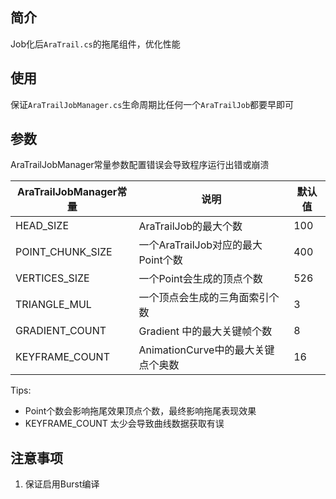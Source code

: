 ## 简介

Job化后`AraTrail.cs`的拖尾组件，优化性能

## 使用

保证`AraTrailJobManager.cs`生命周期比任何一个`AraTrailJob`都要早即可

## 参数

AraTrailJobManager常量参数配置错误会导致程序运行出错或崩溃

| AraTrailJobManager常量 | 说明                               | 默认值 |
| ---------------------- | ---------------------------------- | ------ |
| HEAD_SIZE              | AraTrailJob的最大个数              | 100    |
| POINT_CHUNK_SIZE       | 一个AraTrailJob对应的最大Point个数 | 400    |
| VERTICES_SIZE          | 一个Point会生成的顶点个数          | 526    |
| TRIANGLE_MUL           | 一个顶点会生成的三角面索引个数     | 3      |
| GRADIENT_COUNT         | Gradient 中的最大关键帧个数        | 8      |
| KEYFRAME_COUNT         | AnimationCurve中的最大关键点个奥数 | 16     |

Tips:

- Point个数会影响拖尾效果顶点个数，最终影响拖尾表现效果
- KEYFRAME_COUNT 太少会导致曲线数据获取有误

## 注意事项

1. 保证启用Burst编译
